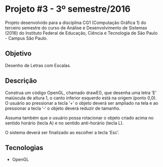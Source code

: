 # Projeto #3 - 3º semestre/2016

Projeto desenvolvido para a disciplina CG1 (Computação Gráfica 1) do terceiro semestre do curso de Análise e Desenvolvimento de Sistemas (2016) do Instituto Federal de Educação, Ciência e Tecnologia de São Paulo - Campus São Paulo. 


## Objetivo
Desenho de Letras com Escalas.

## Descrição
Construa um código OpenGL, chamado drawE(), que desenha uma letra ‘E’ maiúscula de altura 1, o canto inferior esquerdo está na origem (ponto 0,0). O usuário ao pressionar a tecla ‘+’ o objeto deverá ser ampliado na tela e ao pressionar a tecla ‘-‘ o objeto deverá reduzir de tamanho. 

Assuma também que o usuário possa rotacionar o objeto criado acima no sentido horário (tecla A) e no sentido anti-horário (tecla L).

O sistema deverá ser finalizado ao escolher a tecla ‘Esc’.

## Tecnologias

- OpenGL
